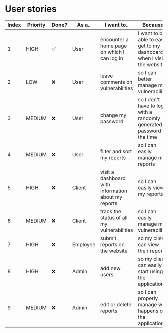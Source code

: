 # User stories

| Index | Priority | Done? | As a..   | I want to..                                         | Because..                                                                 |
| ----- | -------- | ----- | -------- | --------------------------------------------------- | ------------------------------------------------------------------------- |
| 1     | HIGH     | ✅    | User     | encounter a home page on which I can log in         | I want to be able to easily get to my dashboard when I visit the website  |
| 2     | LOW      | ❌    | User     | leave comments on vulnerabilities                   | so I can better manage my vulnerabilities                                 |
| 3     | MEDIUM   | ❌    | User     | change my password                                  | so I don't have to log in with a randomly generated password all the time |
| 4     | MEDIUM   | ❌    | User     | filter and sort my reports                          | so I can easily manage my reports                                         |
| 5     | HIGH     | ❌    | Client   | visit a dashboard with information about my reports | so I can easily view my reports                                           |
| 6     | MEDIUM   | ❌    | Client   | track the status of all my vulnerabilities          | so I can easily manage my vulnerabilities                                 |
| 7     | HIGH     | ❌    | Employee | submit reports on the website                       | so my clients can view their reports                                      |
| 8     | HIGH     | ❌    | Admin    | add new users                                       | so my clients can easily start using the application                      |
| 9     | MEDIUM   | ❌    | Admin    | edit or delete reports                              | so I can properly manage what happens on the application                  |
